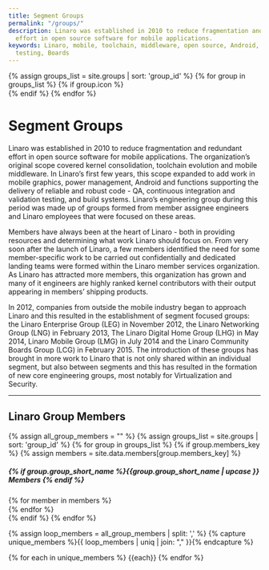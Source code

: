 ```yaml
---
title: Segment Groups
permalink: "/groups/"
description: Linaro was established in 2010 to reduce fragmentation and redundant
  effort in open source software for mobile applications.
keywords: Linaro, mobile, toolchain, middleware, open source, Android, code, validation,
  testing, Boards
---
```


<div class="col-xs-12 group_icon_col">
{% assign groups_list = site.groups | sort: 'group_id' %}
{% for group in groups_list %}
{% if group.icon %}
<div class="col-xs-6 col-sm-2">
<a href="{{group.permalink}}">
<picture>
<source srcset="{% if group.icon_hd %}{% asset_path '{{ group.icon_hd }}' %}{% endif %}" media="(max-width: 991px)" />
<source srcset="{% if group.icon %}{% asset_path '{{group.icon}}' %}{% endif %}" media="(min-width: 992px)" />
<img src="data:image/gif;base64,R0lGODlhAQABAAAAACH5BAEKAAEALAAAAAABAAEAAAICTAEAOw==" data-src="{% asset_path '{{group.icon}}'%}" class="lazyload img-responsive group_icon"/>
</picture>
</a>
</div>
{% endif %}
{% endfor %}
</div>


# Segment Groups

Linaro was established in 2010 to reduce fragmentation and redundant effort in open source software for mobile applications. The organization’s original scope covered kernel consolidation, toolchain evolution and mobile middleware. In Linaro’s first few years, this scope expanded to add work in mobile graphics, power management, Android and functions supporting the delivery of reliable and robust code - QA, continuous integration and validation testing, and build systems. Linaro’s engineering group during this period was made up of groups formed from member assignee engineers and Linaro employees that were focused on these areas.

Members have always been at the heart of Linaro - both in providing resources and determining what work Linaro should focus on. From very soon after the launch of Linaro, a few members identified the need for some member-specific work to be carried out confidentially and dedicated landing teams were formed within the Linaro member services organization. As Linaro has attracted more members, this organization has grown and many of it engineers are highly ranked kernel contributors with their output appearing in members’ shipping products.

In 2012, companies from outside the mobile industry began to approach Linaro and this resulted in the establishment of segment focused groups: the Linaro Enterprise Group (LEG) in November 2012, the Linaro Networking Group (LNG) in February 2013, The Linaro Digital Home Group (LHG) in May 2014, Linaro Mobile Group (LMG) in July 2014 and the Linaro Community Boards Group (LCG) in February 2015. The introduction of these groups has brought in more work to Linaro that is not only shared within an individual segment, but also between segments and this has resulted in the formation of new core engineering groups, most notably for Virtualization and Security.


***
<h2> Linaro Group Members</h2>

{% assign all_group_members = "" %}
{% assign groups_list = site.groups | sort: 'group_id' %}
{% for group in groups_list %}
{% if group.members_key %}
{% assign members = site.data.members[group.members_key] %}
<div class="col-xs-12 group_member_images">
<h5>{% if group.group_short_name %}{{group.group_short_name | upcase }} Members {% endif %}</h5>
{% for member in members %}
<div class="col-md-2 col-sm-3 col-xs-4">
<a href="{{member.url}}" title="{{member.name}}">
<img data-src="{% asset_path '{{member.image}}'%}" alt="{{member.name}}" src="data:image/gif;base64,R0lGODlhAQABAAAAACH5BAEKAAEALAAAAAABAAEAAAICTAEAOw=="
class="img-responsive group_members_img center-block lazyload">
</a>
</div>
{% endfor %}
</div>
{% endif %}
{% endfor %}

{% assign loop_members = all_group_members | split: ',' %}
{% capture unique_members %}{{ loop_members | uniq | join: "," }}{% endcapture %}

{% for each in unique_members %}
  {{each}}
{% endfor %}
